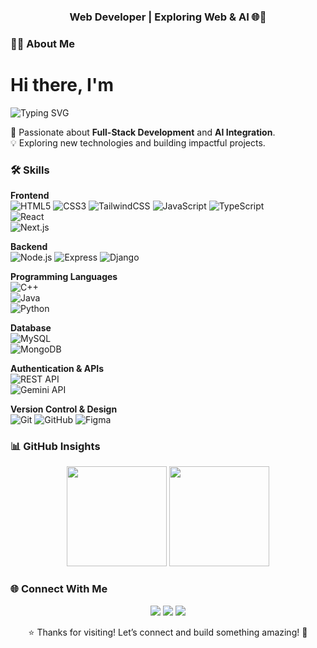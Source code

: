 <h3 align="center">Web Developer | Exploring Web & AI 🌐🤖</h3>

### 👨‍💻 About Me
# Hi there, I'm  
![Typing SVG](https://readme-typing-svg.demolab.com?font=Fira+Code&pause=600&color=00F7FF&width=550&lines=Anowar+Hossain)

🚀 Passionate about **Full-Stack Development** and **AI Integration**.  
💡 Exploring new technologies and building impactful projects.  

### 🛠️ Skills  

**Frontend**  
![HTML5](https://img.shields.io/badge/HTML5-E34F26?style=flat&logo=html5&logoColor=white) 
![CSS3](https://img.shields.io/badge/CSS3-1572B6?style=flat&logo=css3&logoColor=white) 
![TailwindCSS](https://img.shields.io/badge/Tailwind_CSS-38B2AC?style=flat&logo=tailwind-css&logoColor=white) 
![JavaScript](https://img.shields.io/badge/JavaScript-F7DF1E?style=flat&logo=javascript&logoColor=black) 
![TypeScript](https://img.shields.io/badge/TypeScript-3178C6?style=flat&logo=typescript&logoColor=white)  
![React](https://img.shields.io/badge/React-61DAFB?style=flat&logo=react&logoColor=black)  
![Next.js](https://img.shields.io/badge/Next.js-000000?style=flat&logo=next.js&logoColor=white)  

**Backend**  
![Node.js](https://img.shields.io/badge/Node.js-339933?style=flat&logo=node.js&logoColor=white) 
![Express](https://img.shields.io/badge/Express-000000?style=flat&logo=express&logoColor=white) 
![Django](https://img.shields.io/badge/Django-092E20?style=flat&logo=django&logoColor=white)  

**Programming Languages**  
![C++](https://img.shields.io/badge/C++-00599C?style=flat&logo=cplusplus&logoColor=white)  
![Java](https://img.shields.io/badge/Java-007396?style=flat&logo=java&logoColor=white)  
![Python](https://img.shields.io/badge/Python-3776AB?style=flat&logo=python&logoColor=white)  

**Database**  
![MySQL](https://img.shields.io/badge/MySQL-4479A1?style=flat&logo=mysql&logoColor=white)  
![MongoDB](https://img.shields.io/badge/MongoDB-47A248?style=flat&logo=mongodb&logoColor=white)  

**Authentication & APIs**  
![REST API](https://img.shields.io/badge/REST_API-FF6C37?style=flat&logo=fastapi&logoColor=white)  
![Gemini API](https://img.shields.io/badge/Gemini_API-8A2BE2?style=flat&logo=google&logoColor=white)  

**Version Control & Design**  
![Git](https://img.shields.io/badge/Git-F05032?style=flat&logo=git&logoColor=white) 
![GitHub](https://img.shields.io/badge/GitHub-181717?style=flat&logo=github&logoColor=white) 
![Figma](https://img.shields.io/badge/Figma-F24E1E?style=flat&logo=figma&logoColor=white)  


### 📊 GitHub Insights  
<p align="center">
  <img src="https://streak-stats.demolab.com?user=anowarohossain&theme=tokyonight" height="160" />
  <img src="https://github-readme-stats.vercel.app/api/top-langs/?username=anowarohossain&layout=compact&theme=tokyonight" height="160" />
</p>

### 🌐 Connect With Me  
<p align="center">
  <a href="https://anowarohossain.github.io/"><img src="https://img.shields.io/badge/Portfolio-222222?style=for-the-badge&logo=githubpages&logoColor=white" /></a>
  <a href="https://linkedin.com/in/anowarohossain"><img src="https://img.shields.io/badge/LinkedIn-blue?style=for-the-badge&logo=linkedin" /></a>
  <a href="https://msganowar.netlify.app/"><img src="https://img.shields.io/badge/Message%20Me-0A74DA?style=for-the-badge&logo=gmail&logoColor=white" /></a>
</p>

<p align="center">
  ⭐ Thanks for visiting! Let’s connect and build something amazing! 🚀
</p>
